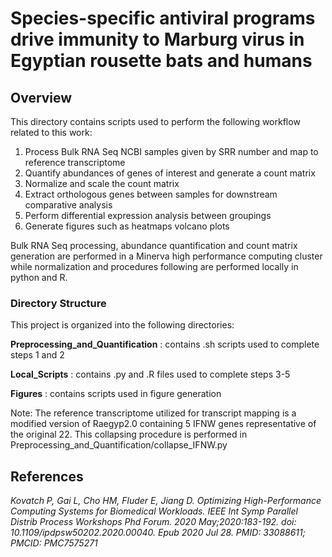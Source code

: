 # Species-specific antiviral programs drive immunity to Marburg virus in Egyptian rousette bats and humans

## Overview
This directory contains scripts used to perform the following workflow related to this work:
1. Process Bulk RNA Seq NCBI samples given by SRR number and map to reference transcriptome
2. Quantify abundances of genes of interest and generate a count matrix
3. Normalize and scale the count matrix
4. Extract orthologous genes between samples for downstream comparative analysis
5. Perform differential expression analysis between groupings
6. Generate figures such as heatmaps volcano plots

Bulk RNA Seq processing, abundance quantification and count matrix generation are performed in a Minerva high performance computing cluster while normalization and procedures following are performed locally in python and R.

### Directory Structure
This project is organized into the following directories:

**Preprocessing_and_Quantification** : contains .sh scripts used to complete steps 1 and 2

**Local_Scripts** : contains .py and .R files used to complete steps 3-5

**Figures** : contains scripts used in figure generation

Note: The reference transcriptome utilized for transcript mapping is a modified version of Raegyp2.0 containing 5 IFNW genes representative of the original 22. This collapsing procedure is performed in Preprocessing_and_Quantification/collapse_IFNW.py

## References
*Kovatch P, Gai L, Cho HM, Fluder E, Jiang D. Optimizing High-Performance Computing Systems for Biomedical Workloads. IEEE Int Symp Parallel Distrib Process Workshops Phd Forum. 2020 May;2020:183-192. doi: 10.1109/ipdpsw50202.2020.00040. Epub 2020 Jul 28. PMID: 33088611; PMCID: PMC7575271*



